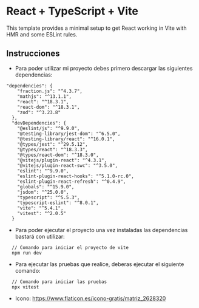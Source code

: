 # React + TypeScript + Vite

This template provides a minimal setup to get React working in Vite with HMR and some ESLint rules.

## Instrucciones 

- Para poder utilizar mi proyecto debes primero descargar las siguientes dependencias:

```
"dependencies": {
    "fraction.js": "^4.3.7",
    "mathjs": "^13.1.1",
    "react": "^18.3.1",
    "react-dom": "^18.3.1",
    "zod": "^3.23.8"
  },
  "devDependencies": {
    "@eslint/js": "^9.9.0",
    "@testing-library/jest-dom": "^6.5.0",
    "@testing-library/react": "^16.0.1",
    "@types/jest": "^29.5.12",
    "@types/react": "^18.3.3",
    "@types/react-dom": "^18.3.0",
    "@vitejs/plugin-react": "^4.3.1",
    "@vitejs/plugin-react-swc": "^3.5.0",
    "eslint": "^9.9.0",
    "eslint-plugin-react-hooks": "^5.1.0-rc.0",
    "eslint-plugin-react-refresh": "^0.4.9",
    "globals": "^15.9.0",
    "jsdom": "^25.0.0",
    "typescript": "^5.5.3",
    "typescript-eslint": "^8.0.1",
    "vite": "^5.4.1",
    "vitest": "^2.0.5"
  }
```

- Para poder ejecutar el proyecto una vez instaladas las dependencias bastará con utilizar:
```
  // Comando para iniciar el proyecto de vite
  npm run dev
```

- Para ejecutar las pruebas que realice, deberas ejecutar el siguiente comando:

```
  // Comando para iniciar las pruebas
  npx vitest 
```

- Icono: https://www.flaticon.es/icono-gratis/matriz_2628320